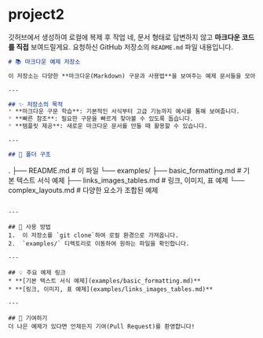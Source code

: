 # project2
깃허브에서 생성하여 로컬에 복제 후 작업
네, 문서 형태로 답변하지 않고 **마크다운 코드를 직접** 보여드릴게요. 요청하신 GitHub 저장소의 `README.md` 파일 내용입니다.

```markdown
# 📚 마크다운 예제 저장소

이 저장소는 다양한 **마크다운(Markdown) 구문과 사용법**을 보여주는 예제 문서들을 모아둔 곳입니다.

---

## ✨ 저장소의 목적
* **마크다운 구문 학습**: 기본적인 서식부터 고급 기능까지 예시를 통해 보여줍니다.
* **빠른 참조**: 필요한 구문을 빠르게 찾아볼 수 있도록 돕습니다.
* **템플릿 제공**: 새로운 마크다운 문서를 만들 때 활용할 수 있습니다.

---

## 📂 폴더 구조
```

.
├── README.md              \# 이 파일
└── examples/
├── basic\_formatting.md  \# 기본 텍스트 서식 예제
├── links\_images\_tables.md \# 링크, 이미지, 표 예제
└── complex\_layouts.md   \# 다양한 요소가 조합된 예제

```

---

## 🚀 사용 방법
1.  이 저장소를 `git clone`하여 로컬 환경으로 가져옵니다.
2.  `examples/` 디렉토리로 이동하여 원하는 파일을 확인합니다.

---

## 💡 주요 예제 링크
* **[기본 텍스트 서식 예제](examples/basic_formatting.md)**
* **[링크, 이미지, 표 예제](examples/links_images_tables.md)**

---

## 🤝 기여하기
더 나은 예제가 있다면 언제든지 기여(Pull Request)를 환영합니다!
```
